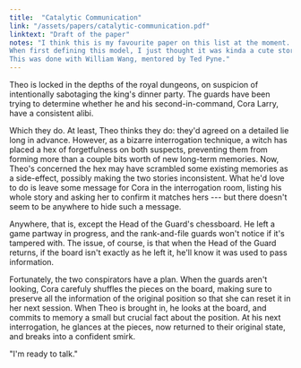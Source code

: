 ```yaml
---
title:  "Catalytic Communication"
link: "/assets/papers/catalytic-communication.pdf"
linktext: "Draft of the paper"
notes: "I think this is my favourite paper on this list at the moment. 
When first defining this model, I just thought it was kinda a cute story, but thinking more about it felt like it gave more intuition about catalytic space than I was expecting. Also, I was just really delighted to find applications of fun graph theory tools where I wasn't expecting them.
This was done with William Wang, mentored by Ted Pyne."
---
```


Theo is locked in the depths of the royal dungeons, on suspicion of intentionally sabotaging the king's dinner party. The guards have been trying to determine whether he and his second-in-command, Cora Larry, have a consistent alibi. 

Which they do. At least, Theo thinks they do: they'd agreed on a detailed lie long in advance. However, as a bizarre interrogation technique, a witch has placed a hex of forgetfulness on both suspects, preventing them from forming more than a couple bits worth of new long-term memories. Now, Theo's concerned the hex may have scrambled some existing memories as a side-effect, possibly making the two stories inconsistent. What he'd love to do is leave some message for Cora in the interrogation room, listing his whole story and asking her to confirm it matches hers --- but there doesn't seem to be anywhere to hide such a message. 

Anywhere, that is, except the Head of the Guard's chessboard. He left a game partway in progress, and the rank-and-file guards won't notice if it's tampered with. The issue, of course, is that when the Head of the Guard returns, if the board isn't exactly as he left it, he'll know it was used to pass information. 

Fortunately, the two conspirators have a plan. When the guards aren't looking, Cora carefuly shuffles the pieces on the board, making sure to preserve all the information of the original position so that she can reset it in her next session. When Theo is brought in, he looks at the board, and commits to memory a small but crucial fact about the position. At his next interrogation, he glances at the pieces, now returned to their original state, and breaks into a confident smirk. 

"I'm ready to talk."